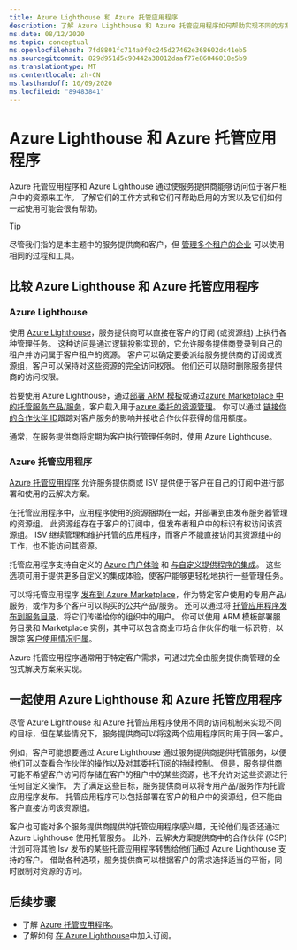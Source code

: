 ```yaml
---
title: Azure Lighthouse 和 Azure 托管应用程序
description: 了解 Azure Lighthouse 和 Azure 托管应用程序如何帮助实现不同的方案，以及如何将它们一起使用。
ms.date: 08/12/2020
ms.topic: conceptual
ms.openlocfilehash: 7fd8801fc714a0f0c245d27462e368602dc41eb5
ms.sourcegitcommit: 829d951d5c90442a38012daaf77e86046018e5b9
ms.translationtype: MT
ms.contentlocale: zh-CN
ms.lasthandoff: 10/09/2020
ms.locfileid: "89483841"
---
```

# <a name="azure-lighthouse-and-azure-managed-applications"></a>Azure Lighthouse 和 Azure 托管应用程序

Azure 托管应用程序和 Azure Lighthouse 通过使服务提供商能够访问位于客户租户中的资源来工作。 了解它们的工作方式和它们可帮助启用的方案以及它们如何一起使用可能会很有帮助。

> [!TIP]
> 尽管我们指的是本主题中的服务提供商和客户，但 [管理多个租户的企业](enterprise.md) 可以使用相同的过程和工具。

## <a name="comparing-azure-lighthouse-and-azure-managed-applications"></a>比较 Azure Lighthouse 和 Azure 托管应用程序

### <a name="azure-lighthouse"></a>Azure Lighthouse

使用 [Azure Lighthouse](../overview.md)，服务提供商可以直接在客户的订阅 (或资源组) 上执行各种管理任务。 这种访问是通过逻辑投影实现的，它允许服务提供商登录到自己的租户并访问属于客户租户的资源。 客户可以确定要委派给服务提供商的订阅或资源组，客户可以保持对这些资源的完全访问权限。 他们还可以随时删除服务提供商的访问权限。

若要使用 Azure Lighthouse，通过[部署 ARM 模板](../how-to/onboard-customer.md)或通过[azure Marketplace 中的托管服务产品/服务](managed-services-offers.md)，客户载入用于[azure 委托的资源管理](azure-delegated-resource-management.md)。 你可以通过 [链接你的合作伙伴 ID](../how-to/partner-earned-credit.md)跟踪对客户服务的影响并接收合作伙伴获得的信用额度。

通常，在服务提供商将定期为客户执行管理任务时，使用 Azure Lighthouse。

### <a name="azure-managed-applications"></a>Azure 托管应用程序

[Azure 托管应用程序](../../azure-resource-manager/managed-applications/overview.md) 允许服务提供商或 ISV 提供便于客户在自己的订阅中进行部署和使用的云解决方案。

在托管应用程序中，应用程序使用的资源捆绑在一起，并部署到由发布服务器管理的资源组。 此资源组存在于客户的订阅中，但发布者租户中的标识有权访问该资源组。 ISV 继续管理和维护托管的应用程序，而客户不能直接访问其资源组中的工作，也不能访问其资源。

托管应用程序支持自定义的 [Azure 门户体验](../../azure-resource-manager/managed-applications/concepts-view-definition.md) 和 [与自定义提供程序的集成](../../azure-resource-manager/managed-applications/tutorial-create-managed-app-with-custom-provider.md)。 这些选项可用于提供更多自定义的集成体验，使客户能够更轻松地执行一些管理任务。

可以将托管应用程序 [发布到 Azure Marketplace](../../azure-resource-manager/managed-applications/publish-marketplace-app.md)，作为特定客户使用的专用产品/服务，或作为多个客户可以购买的公共产品/服务。 还可以通过将 [托管应用程序发布到服务目录](../../azure-resource-manager/managed-applications/publish-service-catalog-app.md)，将它们传递给你的组织中的用户。 你可以使用 ARM 模板部署服务目录和 Marketplace 实例，其中可以包含商业市场合作伙伴的唯一标识符，以跟踪 [客户使用情况归属](../../marketplace/azure-partner-customer-usage-attribution.md)。

Azure 托管应用程序通常用于特定客户需求，可通过完全由服务提供商管理的全包式解决方案来实现。

## <a name="using-azure-lighthouse-and-azure-managed-applications-together"></a>一起使用 Azure Lighthouse 和 Azure 托管应用程序

尽管 Azure Lighthouse 和 Azure 托管应用程序使用不同的访问机制来实现不同的目标，但在某些情况下，服务提供商可以将这两个应用程序同时用于同一客户。

例如，客户可能想要通过 Azure Lighthouse 通过服务提供商提供托管服务，以便他们可以查看合作伙伴的操作以及对其委托订阅的持续控制。 但是，服务提供商可能不希望客户访问将存储在客户的租户中的某些资源，也不允许对这些资源进行任何自定义操作。 为了满足这些目标，服务提供商可以将专用产品/服务作为托管应用程序发布。 托管应用程序可以包括部署在客户的租户中的资源组，但不能由客户直接访问该资源组。

客户也可能对多个服务提供商提供的托管应用程序感兴趣，无论他们是否还通过 Azure Lighthouse 使用托管服务。 此外，云解决方案提供商中的合作伙伴 (CSP) 计划可将其他 Isv 发布的某些托管应用程序转售给他们通过 Azure Lighthouse 支持的客户。 借助各种选项，服务提供商可以根据客户的需求选择适当的平衡，同时限制对资源的访问。

## <a name="next-steps"></a>后续步骤

- 了解 [Azure 托管应用程序](../../azure-resource-manager/managed-applications/overview.md)。
- 了解如何 [在 Azure Lighthouse](../how-to/onboard-customer.md)中加入订阅。
